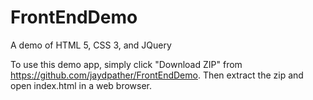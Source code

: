 # FrontEndDemo
A demo of HTML 5, CSS 3, and JQuery

To use this demo app, simply click "Download ZIP" from https://github.com/jaydpather/FrontEndDemo. Then extract the zip and open index.html in a web browser.
